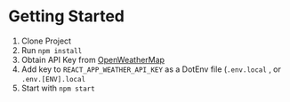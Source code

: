 # Getting Started

1. Clone Project
2. Run `npm install`
3. Obtain API Key from [OpenWeatherMap](https://openweathermap.org/api)
3. Add key to `REACT_APP_WEATHER_API_KEY` as a DotEnv file (`.env.local` , or `.env.[ENV].local`
4. Start with `npm start`
